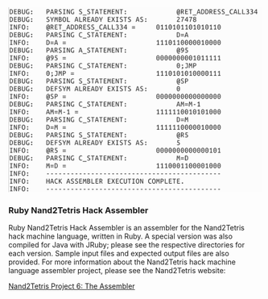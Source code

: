 ![hackasm_debug_output.png](https://github.com/C5T2B7U/ruby_hack_assembler/blob/master/hackasm_debug_output.png)


### Ruby Nand2Tetris Hack Assembler


Ruby Nand2Tetris Hack Assembler is an assembler for the Nand2Tetris hack machine language, written in Ruby.  A special version was also compiled for Java with JRuby; please see the respective directories for each version.  Sample input files and expected output files are also provided.  For more information about the Nand2Tetris hack machine language assembler project, please see the Nand2Tetris website:

[Nand2Tetris Project 6: The Assembler](http://nand2tetris.org/06.php)
